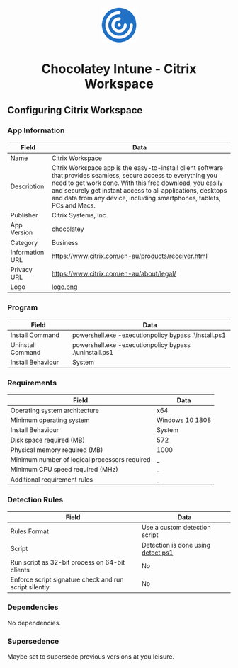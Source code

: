 <div align="center">
  <a href="https://github.com/ALARP-Solutions/Chocolatey-Intune">
    <img src="/Citrix-Workspace/logo.png" alt="Logo" width="80" height="80">
  </a>
  <h1>Chocolatey Intune - Citrix Workspace</h1>
</div>

## Configuring Citrix Workspace

### App Information
| Field | Data |
| --- | --- |
| Name | Citrix Workspace |
| Description | Citrix Workspace app is the easy-to-install client software that provides seamless, secure access to everything you need to get work done. With this free download, you easily and securely get instant access to all applications, desktops and data from any device, including smartphones, tablets, PCs and Macs. |
| Publisher | Citrix Systems, Inc. |
| App Version | chocolatey |
| Category | Business |
| Information URL | https://www.citrix.com/en-au/products/receiver.html |
| Privacy URL | https://www.citrix.com/en-au/about/legal/ |
| Logo | [logo.png](/citrix-workspace/logo.png) |

### Program

| Field | Data |
| --- | --- |
| Install Command | powershell.exe -executionpolicy bypass .\install.ps1 |
| Uninstall Command | powershell.exe -executionpolicy bypass .\uninstall.ps1 |
| Install Behaviour | System |

### Requirements
| Field | Data |
| --- | --- |
| Operating system architecture | x64 |
| Minimum operating system | Windows 10 1808 |
| Install Behaviour | System |
| Disk space required (MB) | 572 |
| Physical memory required (MB) | 1000 |
| Minimum number of logical processors required | _ |
| Minimum CPU speed required (MHz) | _ |
| Additional requirement rules | _ |

### Detection Rules
| Field | Data |
| --- | --- |
| Rules Format | Use a custom detection script |
| Script | Detection is done using [detect.ps1](VSCode/detect.ps1) |
| Run script as 32-bit process on 64-bit clients | No |
| Enforce script signature check and run script silently | No |


### Dependencies
No dependencies.

### Supersedence
Maybe set to supersede previous versions at you leisure.
